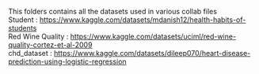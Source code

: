 This folders contains all the datasets used in various collab files <br>
Student : https://www.kaggle.com/datasets/mdanish12/health-habits-of-students <br>
Red Wine Quality : https://www.kaggle.com/datasets/uciml/red-wine-quality-cortez-et-al-2009 <br>
chd_dataset : https://www.kaggle.com/datasets/dileep070/heart-disease-prediction-using-logistic-regression
